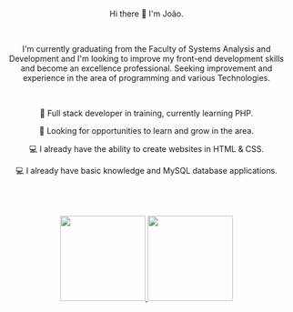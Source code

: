### 
  <p align="center">
        Hi there 👋 I'm João.
  </p>
<br>
  <p align="center">
        I'm currently graduating from the Faculty of Systems Analysis and Development and I'm looking to improve my front-end development skills and become an excellence professional. Seeking improvement and experience in the area of programming and various Technologies.
  </p>
<br>

        
  <p align="center"> 🌱 Full stack developer in training, currently learning PHP.</p>
<p align="center"> 🌱 Looking for opportunities to learn and grow in the area.</p>
<p align="center"> 💻 I already have the ability to create websites in HTML & CSS.</p>
<p align="center"> 💻 I already have basic knowledge and MySQL database applications.</p>
  
  
<br>
<br>
<br>

<div align="center">
  <a href="https://github.com/duribeiro">
    <img height="150em" src="https://github-readme-stats.vercel.app/api?username=admjohn&count_private=true&include_all_commits=true&show_icons=true&theme=dracula&hide_border=false&show_owner=true"/>
    <img height="150em" src="https://github-readme-stats.vercel.app/api/top-langs/?username=admjohn&theme=dracula&hide_border=false&&layout=compact"/>
  </a>
</div>

